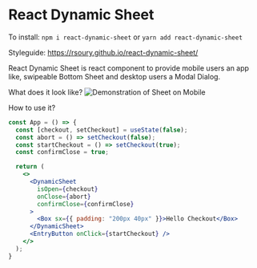 # React Dynamic Sheet

To install:
`npm i react-dynamic-sheet` or `yarn add react-dynamic-sheet` 

Styleguide:
https://rsoury.github.io/react-dynamic-sheet/

React Dynamic Sheet is react component to provide mobile users an app like, swipeable Bottom Sheet and desktop users a Modal Dialog. 

What does it look like?
![Demonstration of Sheet on Mobile](https://media.giphy.com/media/kcUcYwklHAE4BEdo43/giphy.gif)

How to use it?
```jsx
const App = () => {
  const [checkout, setCheckout] = useState(false);
  const abort = () => setCheckout(false);
  const startCheckout = () => setCheckout(true);
  const confirmClose = true;

  return (
    <>
      <DynamicSheet
        isOpen={checkout}
        onClose={abort}
        confirmClose={confirmClose}
      >
        <Box sx={{ padding: "200px 40px" }}>Hello Checkout</Box>
      </DynamicSheet>
      <EntryButton onClick={startCheckout} />
    </>
  );
}
```